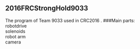 ## 2016FRCStrongHold9033
The program of Team 9033 used in CRC2016 .
###Main parts:  
robotdrive  
solenoids  
robot arm  
camera
